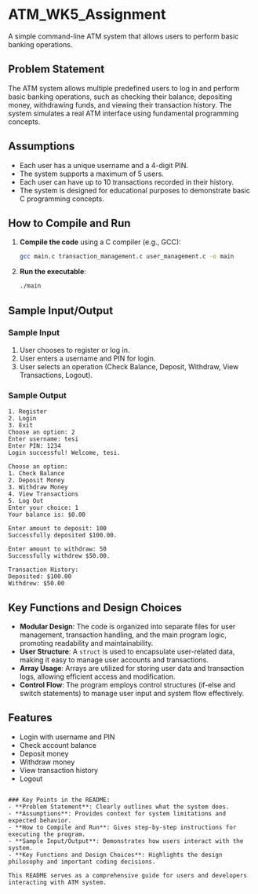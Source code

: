 # ATM_WK5_Assignment

A simple command-line ATM system that allows users to perform basic banking operations.

## Problem Statement
The ATM system allows multiple predefined users to log in and perform basic banking operations, such as checking their balance, depositing money, withdrawing funds, and viewing their transaction history. The system simulates a real ATM interface using fundamental programming concepts.

## Assumptions
- Each user has a unique username and a 4-digit PIN.
- The system supports a maximum of 5 users.
- Each user can have up to 10 transactions recorded in their history.
- The system is designed for educational purposes to demonstrate basic C programming concepts.

## How to Compile and Run
1. **Compile the code** using a C compiler (e.g., GCC):
   ```bash
   gcc main.c transaction_management.c user_management.c -o main
   ```

2. **Run the executable**:
   ```bash
   ./main
   ```

## Sample Input/Output
### Sample Input
1. User chooses to register or log in.
2. User enters a username and PIN for login.
3. User selects an operation (Check Balance, Deposit, Withdraw, View Transactions, Logout).

### Sample Output
```plaintext
1. Register
2. Login
3. Exit
Choose an option: 2
Enter username: tesi
Enter PIN: 1234
Login successful! Welcome, tesi.

Choose an option:
1. Check Balance
2. Deposit Money
3. Withdraw Money
4. View Transactions
5. Log Out
Enter your choice: 1
Your balance is: $0.00
```

```plaintext
Enter amount to deposit: 100
Successfully deposited $100.00.
```

```plaintext
Enter amount to withdraw: 50
Successfully withdrew $50.00.
```

```plaintext
Transaction History:
Deposited: $100.00
Withdrew: $50.00
```

## Key Functions and Design Choices
- **Modular Design**: The code is organized into separate files for user management, transaction handling, and the main program logic, promoting readability and maintainability.
- **User Structure**: A `struct` is used to encapsulate user-related data, making it easy to manage user accounts and transactions.
- **Array Usage**: Arrays are utilized for storing user data and transaction logs, allowing efficient access and modification.
- **Control Flow**: The program employs control structures (if-else and switch statements) to manage user input and system flow effectively.

## Features
- Login with username and PIN
- Check account balance
- Deposit money
- Withdraw money
- View transaction history
- Logout
```

### Key Points in the README:
- **Problem Statement**: Clearly outlines what the system does.
- **Assumptions**: Provides context for system limitations and expected behavior.
- **How to Compile and Run**: Gives step-by-step instructions for executing the program.
- **Sample Input/Output**: Demonstrates how users interact with the system.
- **Key Functions and Design Choices**: Highlights the design philosophy and important coding decisions.

This README serves as a comprehensive guide for users and developers interacting with ATM system.
